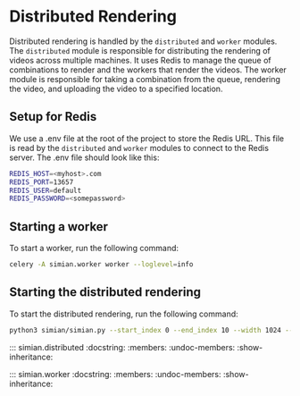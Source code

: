 # Distributed Rendering

Distributed rendering is handled by the `distributed` and `worker` modules. The `distributed` module is responsible for distributing the rendering of videos across multiple machines. It uses Redis to manage the queue of combinations to render and the workers that render the videos. The worker module is responsible for taking a combination from the queue, rendering the video, and uploading the video to a specified location.

## Setup for Redis

We use a .env file at the root of the project to store the Redis URL. This file is read by the `distributed` and `worker` modules to connect to the Redis server. The .env file should look like this:

```bash
REDIS_HOST=<myhost>.com
REDIS_PORT=13657
REDIS_USER=default
REDIS_PASSWORD=<somepassword>
```

## Starting a worker

To start a worker, run the following command:

```bash
celery -A simian.worker worker --loglevel=info
```

## Starting the distributed rendering

To start the distributed rendering, run the following command:

```bash
python3 simian/simian.py --start_index 0 --end_index 10 --width 1024 --height 576
```

::: simian.distributed
    :docstring:
    :members:
    :undoc-members:
    :show-inheritance:

::: simian.worker
    :docstring:
    :members:
    :undoc-members:
    :show-inheritance: